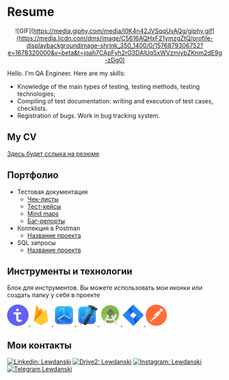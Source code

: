 # Resume

<div align="center">

![GIF](https://media.giphy.com/media/l0K4n42JVSqqUvAQg/giphy.gif](https://media.licdn.com/dms/image/C5616AQHxF21ymzgZtQ/profile-displaybackgroundimage-shrink_350_1400/0/1576879306752?e=1678320000&v=beta&t=jqah7CApFyh2rG3DAlUq5xWVzmiybZKnm2dE9g-zDg0)
  
</div>



Hello. I'm QA Engineer. 
Here are my skills:

- Knowledge of the main types of testing, testing methods, testing technologies;
- Compiling of test documentation: writing and execution of test cases, checklists.
- Registration of bugs. Work in bug tracking system.


## My CV 

[Здесь будет сслыка на резюме](https://ссылочку_сюда)

## Портфолио 
- Тестовая документация
  -  [Чек-листы](https://ссылочку_сюда)
  -  [Тест-кейсы](https://ссылочку_сюда)
  -  [Mind maps](https://ссылочку_сюда)
  -  [Баг-репорты](https://ссылочку_сюда)
- Коллекция в Postman 
  -  [Название проекта](https://ссылочку_сюда)
- SQL запросы 
  -  [Название проектв](https://ссылочку_сюда)
  

## Инструменты и технологии
Блок для инструментов. Вы можете использовать мои иконки или создать папку у себя в проекте


<p align="left">
<a href="https://testit.software/">
<img src="https://github.com/qajenna/qajenna/blob/main/icons/TestIT.png" alt="TestIT" width="50" height="50" />
</a>
<a href="https://firebase.google.com/">
<img src="https://github.com/qajenna/qajenna/blob/main/icons/Firebase.png" alt="Firebase" width="50" height="50" /> 
</a>
<a href="https://developer.apple.com/testflight/">
<img src="https://github.com/qajenna/qajenna/blob/main/icons/Testflight.png" alt="Testflight" width="50" height="50" />
</a> 
<a href="https://developer.apple.com/xcode/">
<img src="https://github.com/qajenna/qajenna/blob/main/icons/Xcode.png" alt="Xcode" width="50" height="50" />
</a> 
<a href="https://developer.android.com/studio">
<img src="https://github.com/qajenna/qajenna/blob/main/icons/Android%20Studio.png" alt="Android Studio" width="50" height="50" />
</a>
<a href="https://www.atlassian.com/software/jira">
<img src="https://github.com/qajenna/qajenna/blob/main/icons/Jira.png" alt="Jira" width="50" height="50" />
</a>
<a href="https://www.postman.com/">
<img src="https://github.com/qajenna/qajenna/blob/main/icons/Postman.png" alt="Postman" width="50" height="50" />
</a>
</p>

## Мои контакты

[![Linkedin: Lewdanski](https://img.shields.io/badge/-LinkedIn-0e76a8?style=flat-square&logo=Linkedin&logoColor=white)](https://linkedin.com/in/alexander-lewdanski)
[![Drive2: Lewdanski](https://img.shields.io/badge/Website-3b5998?style=flat-square&logo=google-chrome&logoColor=white)](https://www.drive2.ru/users/lewdanski)
[![Instagram: Lewdanski](https://img.shields.io/badge/-Instagram-e4405f?style=flat-square&logo=Instagram&logoColor=white)](https://www.instagram.com/alexander.lewdanski/)
[![Telegram Lewdanski](https://img.shields.io/badge/-Telegram-0088cc?style=flat-square&logo=Telegram&logoColor=white)](https://t.me/Lewdanski)


